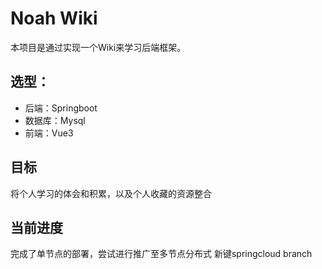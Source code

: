 # Noah Wiki

本项目是通过实现一个Wiki来学习后端框架。

## 选型：
* 后端：Springboot
* 数据库：Mysql
* 前端：Vue3

## 目标
将个人学习的体会和积累，以及个人收藏的资源整合

## 当前进度 
完成了单节点的部署，尝试进行推广至多节点分布式
新键springcloud branch
